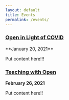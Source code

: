 ```yaml
---
layout: default 
title: Events
permalink: /events/
---
```



<h3><a href="https://calendar.fsu.edu/event/OpenScholarsProject1#.X8pZNZNKjR0">Open in Light of COVID</a></h3>
**January 20, 2021**

Put content here!!!

### [Teaching with Open](https://calendar.fsu.edu/event/open_scholars_project_teaching_with_open#.X8pZkZNKjR0)
**February 26, 2021**

Put content here!!